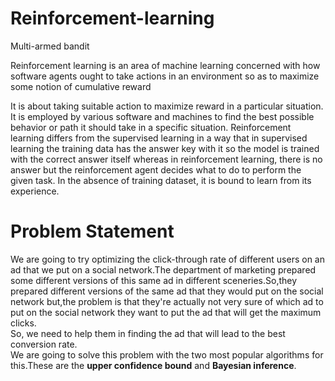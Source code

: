 # Reinforcement-learning
Multi-armed bandit

Reinforcement learning is an area of machine learning concerned with how software agents ought to take actions in an environment so as to maximize some notion of cumulative reward

It is about taking suitable action to maximize reward in a particular situation. It is employed by various software and machines to find the best possible behavior or path it should take in a specific situation. Reinforcement learning differs from the supervised learning in a way that in supervised learning the training data has the answer key with it so the model is trained with the correct answer itself whereas in reinforcement learning, there is no answer but the reinforcement agent decides what to do to perform the given task. In the absence of training dataset, it is bound to learn from its experience.

# Problem Statement
We are going to try optimizing the click-through rate of different users on an ad that we put on a social network.The department of marketing prepared some different versions of this same ad in different sceneries.So,they prepared different versions of the same ad that they would put on the social network but,the problem is that they're actually not very sure of which ad to put on the social network they want to put the ad that will get the maximum clicks. <br>
So, we need to help them in finding the ad that will lead to the best conversion rate.<br>
We are going to solve this problem with the two most popular algorithms for this.These are the **upper confidence bound** and **Bayesian inference**.
